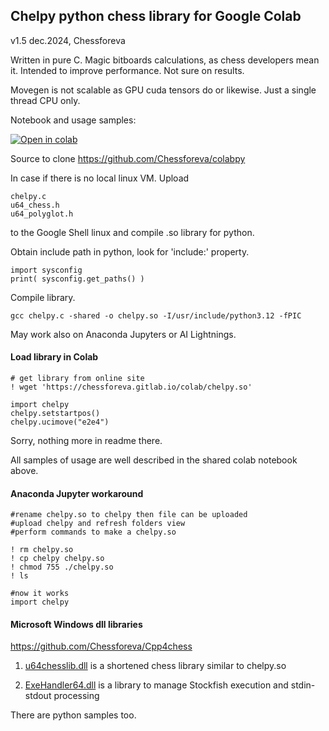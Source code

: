 
## Chelpy python chess library for Google Colab
v1.5 dec.2024, Chessforeva

Written in pure C. Magic bitboards calculations, as chess developers mean it. Intended to improve performance. Not sure on results.

Movegen is not scalable as GPU cuda tensors do or likewise. Just a single thread CPU only.

Notebook and usage samples:

[![Open in colab](https://chessforeva.gitlab.io/colab/opencolab.gif 'Open in colab')](https://colab.research.google.com/drive/1y8cYkpbHDymLMZ2K9zJNyRhw3mVWEvTj?usp=sharing)

Source to clone
https://github.com/Chessforeva/colabpy

In case if there is no local linux VM.
Upload

	chelpy.c
	u64_chess.h
	u64_polyglot.h
	
to the Google Shell linux and compile .so library for python.

Obtain include path in python, look for 'include:' property.

    import sysconfig
    print( sysconfig.get_paths() )

Compile library.

    gcc chelpy.c -shared -o chelpy.so -I/usr/include/python3.12 -fPIC 


May work also on Anaconda Jupyters or AI Lightnings.

#### Load library in Colab

    # get library from online site
    ! wget 'https://chessforeva.gitlab.io/colab/chelpy.so'
    
    import chelpy
	chelpy.setstartpos()
	chelpy.ucimove("e2e4")
	

Sorry, nothing more in readme there.

All samples of usage are well described in the shared colab notebook above.


#### Anaconda Jupyter workaround

    #rename chelpy.so to chelpy then file can be uploaded
    #upload chelpy and refresh folders view
    #perform commands to make a chelpy.so
    
    ! rm chelpy.so
    ! cp chelpy chelpy.so
    ! chmod 755 ./chelpy.so
    ! ls
    
    #now it works
    import chelpy


#### Microsoft Windows dll libraries

https://github.com/Chessforeva/Cpp4chess

1. [u64chesslib.dll](https://github.com/Chessforeva/Cpp4chess/tree/master/DLL_u64chesslib)
 is a shortened chess library similar to chelpy.so

2. [ExeHandler64.dll](https://github.com/Chessforeva/Cpp4chess/tree/master/DLL_for_handling_exe_processes/ExeHandler64)
 is a library to manage Stockfish execution and stdin-stdout processing

There are python samples too.

